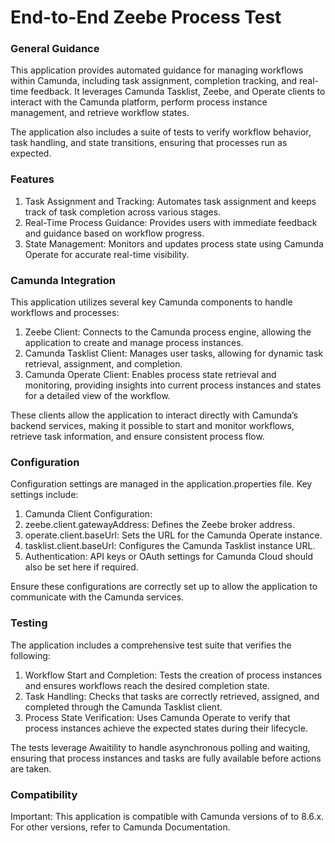 # End-to-End Zeebe Process Test 

### General Guidance

This application provides automated guidance for managing workflows within Camunda, including task assignment, completion tracking, and real-time feedback. It leverages Camunda Tasklist, Zeebe, and Operate clients to interact with the Camunda platform, perform process instance management, and retrieve workflow states.

The application also includes a suite of tests to verify workflow behavior, task handling, and state transitions, ensuring that processes run as expected.


### Features
1. Task Assignment and Tracking: Automates task assignment and keeps track of task completion across various stages.
2. Real-Time Process Guidance: Provides users with immediate feedback and guidance based on workflow progress.
3. State Management: Monitors and updates process state using Camunda Operate for accurate real-time visibility.

### Camunda Integration

This application utilizes several key Camunda components to handle workflows and processes:

1. Zeebe Client: Connects to the Camunda process engine, allowing the application to create and manage process instances.
2. Camunda Tasklist Client: Manages user tasks, allowing for dynamic task retrieval, assignment, and completion.
3. Camunda Operate Client: Enables process state retrieval and monitoring, providing insights into current process instances and states for a detailed view of the workflow.

These clients allow the application to interact directly with Camunda’s backend services, making it possible to start and monitor workflows, retrieve task information, and ensure consistent process flow.

### Configuration

Configuration settings are managed in the application.properties file. Key settings include:

1. Camunda Client Configuration:
2. zeebe.client.gatewayAddress: Defines the Zeebe broker address.
3. operate.client.baseUrl: Sets the URL for the Camunda Operate instance.
4. tasklist.client.baseUrl: Configures the Camunda Tasklist instance URL.
5. Authentication: API keys or OAuth settings for Camunda Cloud should also be set here if required.

Ensure these configurations are correctly set up to allow the application to communicate with the Camunda services.

### Testing

The application includes a comprehensive test suite that verifies the following:

1. Workflow Start and Completion: Tests the creation of process instances and ensures workflows reach the desired completion state.
2. Task Handling: Checks that tasks are correctly retrieved, assigned, and completed through the Camunda Tasklist client.
3. Process State Verification: Uses Camunda Operate to verify that process instances achieve the expected states during their lifecycle.

The tests leverage Awaitility to handle asynchronous polling and waiting, ensuring that process instances and tasks are fully available before actions are taken.

### Compatibility

Important: This application is compatible with Camunda versions of to 8.6.x. For other versions, refer to Camunda Documentation.

